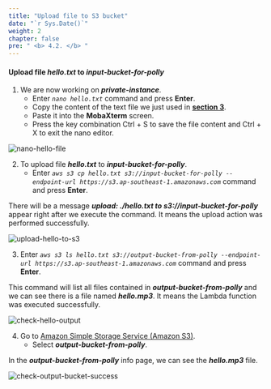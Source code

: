 ```yaml
---
title: "Upload file to S3 bucket"
date: "`r Sys.Date()`"
weight: 2
chapter: false
pre: " <b> 4.2. </b> "
---
```


#### Upload file **_hello.txt_** to **_input-bucket-for-polly_**

1. We are now working on **_private-instance_**.
   - Enter _`nano hello.txt`_ command and press **Enter**.
   - Copy the content of the text file we just used in [**section 3**](3.test-lambda-function/).
   - Paste it into the **MobaXterm** screen.
   - Press the key combination Ctrl + S to save the file content and Ctrl + X to exit the nano editor.

![nano-hello-file](/images/connect-ec2/nano-hello-file.png)

2. To upload file **_hello.txt_** to **_input-bucket-for-polly_**.
   - Enter _`aws s3 cp hello.txt s3://input-bucket-for-polly --endpoint-url https://s3.ap-southeast-1.amazonaws.com`_ command and press **Enter**.

There will be a message **_upload: ./hello.txt to s3://input-bucket-for-polly_** appear right after we execute the command. It means the upload action was performed successfully.

![upload-hello-to-s3](/images/connect-ec2/upload-hello-to-s3.png)

3. Enter _`aws s3 ls hello.txt s3://output-bucket-from-polly --endpoint-url https://s3.ap-southeast-1.amazonaws.com`_ command and press **Enter**.

This command will list all files contained in **_output-bucket-from-polly_** and we can see there is a file named **_hello.mp3_**. It means the Lambda function was executed successfully.

![check-hello-output](/images/connect-ec2/check-hello-output.png)

4. Go to [Amazon Simple Storage Service (Amazon S3)](https://aws.amazon.com/s3/).
   - Select **_output-bucket-from-polly_**.

In the **_output-bucket-from-polly_** info page, we can see the **_hello.mp3_** file.

![check-output-bucket-success](/images/create-s3/check-output-bucket-success.png)
